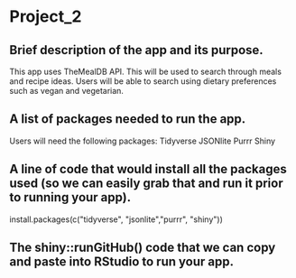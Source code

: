 # Project_2
## Brief description of the app and its purpose.
This app uses TheMealDB API. This will be used to search through meals and recipe ideas. Users will be able to search using dietary preferences such as vegan and vegetarian. 
## A list of packages needed to run the app.
Users will need the following packages:
Tidyverse
JSONlite
Purrr
Shiny
## A line of code that would install all the packages used (so we can easily grab that and run it prior to running your app).
install.packages(c("tidyverse", "jsonlite","purrr", "shiny")) 
## The shiny::runGitHub() code that we can copy and paste into RStudio to run your app.
